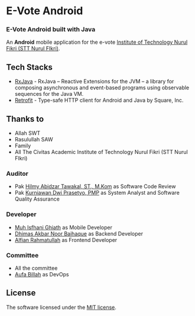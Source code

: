 # E-Vote Android
### E-Vote Android built with Java

An **Android** mobile application for the e-vote [Institute of Technology Nurul Fikri (STT Nurul FIkri)](http://nurulfikri.ac.id/).

## Tech Stacks
- [RxJava](https://github.com/ReactiveX/RxJava) -  RxJava – Reactive Extensions for the JVM – a library for composing asynchronous and event-based programs using observable sequences for the Java VM.
- [Retrofit](https://github.com/square/retrofit) - Type-safe HTTP client for Android and Java by Square, Inc.


## Thanks to

- Allah SWT
- Rasulullah SAW
- Family
- All The Civitas Academic Institute of Technology Nurul Fikri (STT Nurul FIkri)

### Auditor

- Pak [Hilmy Abidzar Tawakal, ST., M.Kom](https://github.com/hilmiat) as Software Code Review
- Pak [Kurniawan Dwi Prasetyo, PMP](https://linkedin.com/in/kurniawandp) as System Analyst and Software Quality Assurance

### Developer

- [Muh Isfhani Ghiath](https://github.com/isfaaghyth) as Mobile Developer
- [Dhimas Akbar Noor Baihaque](https://github.com/dhimasanb) as Backend Developer
- [Alfian Rahmatullah](https://github.com/alfianrht) as Frontend Developer

### Committee
- All the committee
- [Aufa Billah](https://github.com/aufaroot18) as DevOps


## License

The software licensed under the [MIT license](https://github.com/pemirasttnf/e-vote-api/blob/master/LICENSE).
